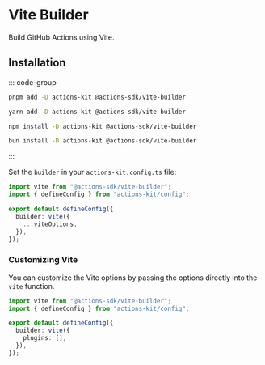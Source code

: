 # Vite Builder

Build GitHub Actions using Vite.

## Installation

::: code-group

```bash [pnpm]
pnpm add -D actions-kit @actions-sdk/vite-builder
```

```bash [yarn]
yarn add -D actions-kit @actions-sdk/vite-builder
```

```bash [npm]
npm install -D actions-kit @actions-sdk/vite-builder
```

```bash [bun]
bun install -D actions-kit @actions-sdk/vite-builder
```

:::

Set the `builder` in your `actions-kit.config.ts` file:

```ts [actions-kit.config.ts]
import vite from "@actions-sdk/vite-builder";
import { defineConfig } from "actions-kit/config";

export default defineConfig({
  builder: vite({
    ...viteOptions,
  }),
});
```

### Customizing Vite

You can customize the Vite options by passing the options directly into the `vite` function.

```ts [actions-kit.config.ts]
import vite from "@actions-sdk/vite-builder";
import { defineConfig } from "actions-kit/config";

export default defineConfig({
  builder: vite({
    plugins: [],
  }),
});
```
